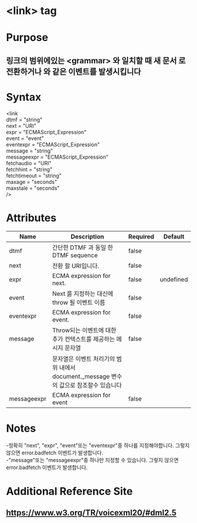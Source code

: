 # \<link> tag
# Purpose 
## 링크의 범위에있는 \<grammar> 와 일치할 때 새 문서 로 전환하거나 <throw>와 같은 이벤트를 발생시킵니다

# Syntax
\<link\
dtmf = "string"\
next = "URI"\
expr = "ECMAScript_Expression"\
event = "event"\
eventexpr = "ECMAScript_Expression"\
message = "string"\
messageexpr = "ECMAScript_Expression"\
fetchaudio = "URI"\
fetchhint = "string"\
fetchtimeout = "string"\
maxage = "seconds"\
maxstale = "seconds"\
/>


# Attributes
|Name |Description |Required |Default|
|-----|------------|---------|-------|
|dtmf|간단한 DTMF <grammar>과 동일 한 DTMF sequence | false    |      |
|next|전환 할 URI입니다.|false| |
|expr |ECMA expression for next.|false| undefined|    
|event|Next 를  지정하는 대신에 throw 될  이벤트 이름|false||
|eventexpr|ECMA expression for event.|false||
|message|Throw되는 이벤트에 대한 추가 컨텍스트를 제공하는 메시지 문자열|false||
||문자열은 이벤트 처리기의 범위 내에서 document._message 변수의 값으로 참조할수 있습니다|||
|messageexpr|ECMA expression for event|false|||

# Notes
-정확히 "next", "expr", "event"또는 "eventexpr"중 하나를 지정해야합니다. 그렇지 않으면 error.badfetch 이벤트가 발생합니다. \
-"message"또는 "messageexpr"중 하나만 지정할 수 있습니다. 그렇지 않으면 error.badfetch 이벤트가 발생합니다.

# Additional Reference Site
## https://www.w3.org/TR/voicexml20/#dml2.5